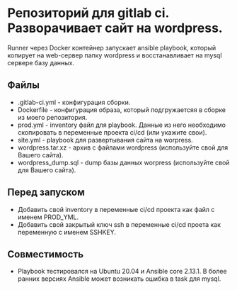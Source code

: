# Репозиторий для gitlab ci. Разворачивает сайт на wordpress.
Runner через Docker контейнер запускает ansible playbook, который копирует на web-сервер папку wordpress и восстанавливает на mysql сервере базу данных.

## Файлы
- .gitlab-ci.yml - конфигурация сборки.
- Dockerfile - конфигурация образа, который подгружаетсяя в сборке из моего репозитория.
- prod.yml - inventory файл для playbook. Данные из него необходимо скопировать в переменные проекта ci/cd (или укажите свои).
- site.yml - playbook для развертывания сайта на worpress.
- wordpress.tar.xz - архив с файлами wordpress (используйте свой для Вашего сайта).
- wordpress_dump.sql - dump базы данных worpress (используйте свой для Вашего сайта).

## Перед запуском
- Добавить свой inventory в переменные ci/cd проекта как файл с именем PROD_YML.
- Добавить свой закрытый ключ ssh в переменные ci/cd проета как переменную с именем SSHKEY.

## Совместимость
- Playbook тестировался на Ubuntu 20.04 и Ansible core 2.13.1. В более ранних версиях Ansible может возникать ошибка в task для mysql.